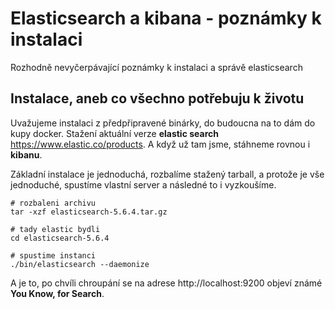 # Elasticsearch a kibana - poznámky k instalaci

Rozhodně nevyčerpávající poznámky k instalaci a správě elasticsearch

## Instalace, aneb co všechno potřebuju k životu

Uvažujeme instalaci z předpřipravené binárky, do budoucna na to dám do kupy docker.
Stažení aktuální verze **elastic search** https://www.elastic.co/products. A když už tam jsme, stáhneme rovnou i
**kibanu**.

Základní instalace je jednoduchá, rozbalíme stažený tarball, a protože je vše jednoduché, spustíme vlastní server a 
následné to i vyzkoušíme.

~~~
# rozbaleni archivu
tar -xzf elasticsearch-5.6.4.tar.gz

# tady elastic bydli
cd elasticsearch-5.6.4

# spustime instanci
./bin/elasticsearch --daemonize
~~~

A je to, po chvíli chroupání se na adrese http://localhost:9200 objeví známé **You Know, for Search**.



